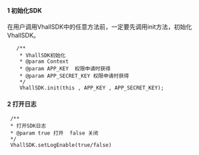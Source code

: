 
#### 1 初始化SDK

 在用户调用VhallSDK中的任意方法前，一定要先调用init方法，初始化VhallSDK。

```
   /**
    * VhallSDK初始化
    * @param Context 
    * @param APP_KEY  权限申请时获得
    * @param APP_SECRET_KEY 权限申请时获得
    */
    VhallSDK.init(this , APP_KEY , APP_SECRET_KEY);
```

#### 2 打开日志

   ```
    /**
    * 打开SDK日志
    * @param true 打开  false 关闭
    */
    VhallSDK.setLogEnable(true/false)  
```

 
